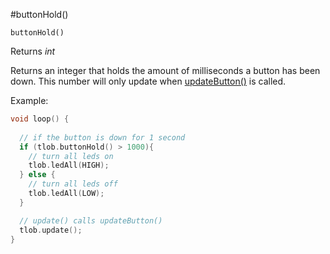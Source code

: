 #buttonHold()

`buttonHold()`

Returns *int*

Returns an integer that holds the amount of milliseconds a button has been down. This number will only update when [updateButton()](updateButton) is called.

Example:

```cpp
void loop() {
  
  // if the button is down for 1 second
  if (tlob.buttonHold() > 1000){
    // turn all leds on
    tlob.ledAll(HIGH);
  } else {
    // turn all leds off
    tlob.ledAll(LOW);
  }

  // update() calls updateButton()
  tlob.update();
}
```